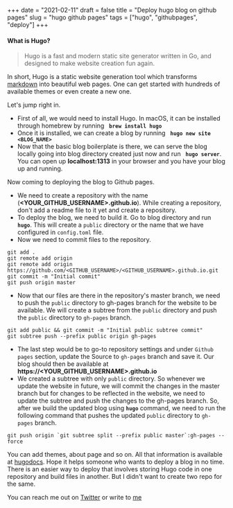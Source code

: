 +++
date = "2021-02-11"
draft = false
title = "Deploy hugo blog on github pages"
slug = "hugo github pages"
tags = ["hugo", "githubpages", "deploy"]
+++

#### What is Hugo?
> Hugo is a fast and modern static site generator written in Go, and designed to make website creation fun again.

In short, Hugo is a static website generation tool which transforms [markdown](https://en.wikipedia.org/wiki/Markdown) into beautiful web pages. One can get started with hundreds of available themes or even create a new one.

Let's jump right in. 

- First of all, we would need to install Hugo. In macOS, it can be installed through homebrew by running **` brew install hugo`**
- Once it is installed, we can create a blog by running **` hugo new site <BLOG_NAME>`**
- Now that the basic blog boilerplate is there, we can serve the blog locally going into blog directory created just now and run **` hugo server`**. You can open up **localhost:1313** in your browser and you have your blog up and running.

Now coming to deploying the blog to Github pages. 
- We need to create a repository with the name (**<YOUR_GITHUB_USERNAME>.github.io**). While creating a repository, don't add a readme file to it yet and create a repository.
- To deploy the blog, we need to build it. Go to blog directory and run **` hugo`**. This will create a `public` directory or the name that we have configured in `config.toml` file.
- Now we need to commit files to the repository. 
```
git add .
git remote add origin
git remote add origin https://github.com/<GITHUB_USERNAME>/<GITHUB_USERNAME>.github.io.git
git commit -m "Initial commit"
git push origin master
``` 
- Now that our files are there in the repository's master branch, we need to push the `public` directory to gh-pages branch for the website to be available. We will create a subtree from the `public` directory and push the `public` directory to `gh-pages` branch.
```
git add public && git commit -m "Initial public subtree commit"
git subtree push --prefix public origin gh-pages
```
- The last step would be to go-to repository settings and under `Github pages` section, update the Source to `gh-pages` branch and save it. Our blog should then be available at **https://<YOUR_GITHUB_USERNAME>.github.io**
- We created a subtree with only `public` directory. So whenever we update the website in future, we will commit the changes in the master branch but for changes to be reflected in the website, we need to update the subtree and push the changes to the gh-pages branch. So, after we build the updated blog using **`hugo`** command, we need to run the following command that pushes the updated     `public` directory to `gh-pages` branch.
```
git push origin `git subtree split --prefix public master`:gh-pages --force
```

You can add themes, about page and so on. All that information is available at [hugodocs](https://gohugo.io/documentation/). Hope it helps someone who wants to deploy a blog in no time. There is an easier way to deploy that involves storing Hugo code in one repository and build files in another. But I didn't want to create two repo for the same. 

You can reach me out on [Twitter](https://twitter.com/dharakshit) or write to [me](mailto:akshitdhar@live.com)